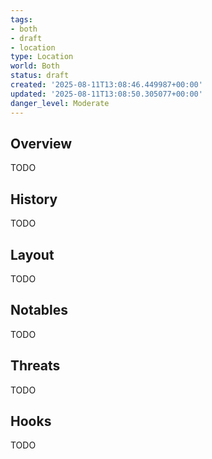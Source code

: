 ```yaml
---
tags:
- both
- draft
- location
type: Location
world: Both
status: draft
created: '2025-08-11T13:08:46.449987+00:00'
updated: '2025-08-11T13:08:50.305077+00:00'
danger_level: Moderate
---
```



## Overview

TODO
## History

TODO
## Layout

TODO
## Notables

TODO
## Threats

TODO
## Hooks

TODO
